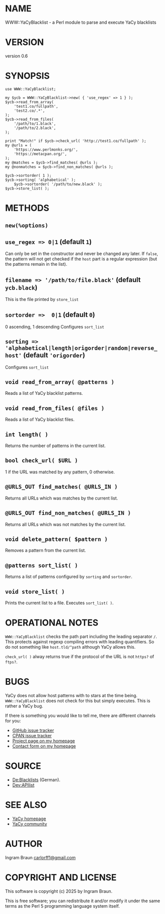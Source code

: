 # NAME

WWW::YaCyBlacklist - a Perl module to parse and execute YaCy blacklists

# VERSION

version 0.6

# SYNOPSIS

    use WWW::YaCyBlacklist;

    my $ycb = WWW::YaCyBlacklist->new( { 'use_regex' => 1 } );
    $ycb->read_from_array(
        'test1.co/fullpath',
        'test2.co/.*',
    );
    $ycb->read_from_files(
        '/path/to/1.black',
        '/path/to/2.black',
    );

    print "Match!" if $ycb->check_url( 'http://test1.co/fullpath' );
    my @urls = (
        'https://www.perlmonks.org/',
        'https://metacpan.org/',
    );
    my @matches = $ycb->find_matches( @urls );
    my @nonmatches = $ycb->find_non_matches( @urls );

    $ycb->sortorder( 1 );
    $ycb->sorting( 'alphabetical' );
        $ycb->sortorder( '/path/to/new.black' );
    $ycb->store_list( );

# METHODS

## `new(%options)`

## `use_regex => 0|1` (default `1`)

Can only be set in the constructor and never be changed any later. If `false`, the pattern will not get checked if the
`host` part is a regular expression (but the patterns remain in the list).

## `filename => '/path/to/file.black'` (default `ycb.black`)

This is the file printed by `store_list`

## `sortorder =>  0|1` (default `0`)

0 ascending, 1 descending
Configures `sort_list`

## `sorting => 'alphabetical|length|origorder|random|reverse_host'` (default `'origorder`)

Configures `sort_list`

## `void read_from_array( @patterns )`

Reads a list of YaCy blacklist patterns.

## `void read_from_files( @files )`

Reads a list of YaCy blacklist files.

## `int length( )`

Returns the number of patterns in the current list.

## `bool check_url( $URL )`

1 if the URL was matched by any pattern, 0 otherwise.

## `@URLS_OUT find_matches( @URLS_IN )`

Returns all URLs which was matches by the current list.

## `@URLS_OUT find_non_matches( @URLS_IN )`

Returns all URLs which was not matches by the current list.

## `void delete_pattern( $pattern )`

Removes a pattern from the current list.

## `@patterns sort_list( )`

Returns a list of patterns configured by `sorting` and `sortorder`.

## `void store_list( )`

Prints the current list to a file. Executes `sort_list( )`.

# OPERATIONAL NOTES

`WWW::YaCyBlacklist` checks the path part including the leading separator `/`. This protects against regexp compiling errors with leading quantifiers. So do not something like `host.tld/^path` although YaCy allows this.

`check_url( )` alway returns true if the protocol of the URL is not `https?` of `ftps?`.

# BUGS

YaCy does not allow host patterns with to stars at the time being. `WWW::YaCyBlacklist` does not check for this but simply executes. This is rather a YaCy bug.

If there is something you would like to tell me, there are different channels for you:

- [GitHub issue tracker](https://github.com/CarlOrff/WWW-YaCyBlacklist/issues)
- [CPAN issue tracker](https://rt.cpan.org/Public/Dist/Display.html?WWW-YaCyBlacklist)
- [Project page on my homepage](https://ingram-braun.net/erga/the-www-yacyblacklist-module/)
- [Contact form on my homepage](https://ingram-braun.net/erga/legal-notice-and-contact/)

# SOURCE

- [De:Blacklists](https://wiki.yacy.net/index.php/De:Blacklists) (German).
- [Dev:APIlist](https://wiki.yacy.net/index.php/Dev:APIlist)

# SEE ALSO

- [YaCy homepage](https://yacy.net/)
- [YaCy community](https://community.searchlab.eu/)

# AUTHOR

Ingram Braun <carlorff1@gmail.com>

# COPYRIGHT AND LICENSE

This software is copyright (c) 2025 by Ingram Braun.

This is free software; you can redistribute it and/or modify it under
the same terms as the Perl 5 programming language system itself.
